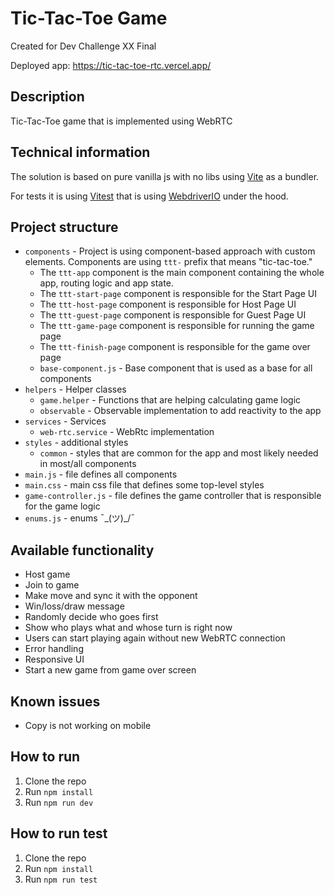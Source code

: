 # Tic-Tac-Toe Game
Created for Dev Challenge XX Final

Deployed app: https://tic-tac-toe-rtc.vercel.app/

## Description
Tic-Tac-Toe game that is implemented using WebRTC

## Technical information
The solution is based on pure vanilla js with no libs using [Vite](https://vitejs.dev/) as a bundler.

For tests it is using [Vitest](https://vitest.dev/) that is using [WebdriverIO](https://webdriver.io/) under the hood.

## Project structure
- `components` - Project is using component-based approach with custom elements. Components are using `ttt-` prefix that means "tic-tac-toe."
    - The `ttt-app` component is the main component containing the whole app, routing logic and app state.
    - The `ttt-start-page` component is responsible for the Start Page UI
    - The `ttt-host-page` component is responsible for Host Page UI
    - The `ttt-guest-page` component is responsible for Guest Page UI
    - The `ttt-game-page` component is responsible for running the game page
    - The `ttt-finish-page` component is responsible for the game over page
    - `base-component.js` - Base component that is used as a base for all components
- `helpers` - Helper classes
    - `game.helper` - Functions that are helping calculating game logic
    - `observable` - Observable implementation to add reactivity to the app
- `services` - Services
  - `web-rtc.service` - WebRtc implementation
- `styles` - additional styles
    - `common` - styles that are common for the app and most likely needed in most/all components
- `main.js` - file defines all components
- `main.css` - main css file that defines some top-level styles
- `game-controller.js` - file defines the game controller that is responsible for the game logic
- `enums.js` - enums ¯\_(ツ)_/¯

## Available functionality
- Host game
- Join to game
- Make move and sync it with the opponent
- Win/loss/draw message
- Randomly decide who goes first
- Show who plays what and whose turn is right now
- Users can start playing again without new WebRTC connection
- Error handling
- Responsive UI
- Start a new game from game over screen

## Known issues
- Copy is not working on mobile

## How to run
1. Clone the repo
2. Run `npm install`
3. Run `npm run dev`

## How to run test
1. Clone the repo
2. Run `npm install`
3. Run `npm run test`

